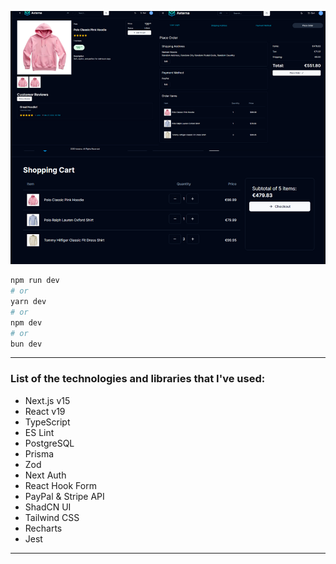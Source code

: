 ![Alt text](gitaeterna-3.png)

```bash
npm run dev
# or
yarn dev
# or
npm dev
# or
bun dev
```

<hr>

### List of the technologies and libraries that I've used:
- Next.js v15
- React v19
- TypeScript
- ES Lint
- PostgreSQL
- Prisma
- Zod
- Next Auth
- React Hook Form
- PayPal & Stripe API
- ShadCN UI
- Tailwind CSS
- Recharts
- Jest

<hr>
